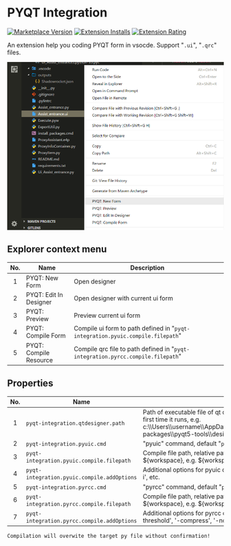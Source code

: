 # PYQT Integration

[![Marketplace Version](https://vsmarketplacebadge.apphb.com/version-short/zhoufeng.pyqt-integration.svg)](https://marketplace.visualstudio.com/items?itemName=zhoufeng.pyqt-integration) [![Extension Installs](https://vsmarketplacebadge.apphb.com/installs/zhoufeng.pyqt-integration.svg)](https://marketplace.visualstudio.com/items?itemName=zhoufeng.pyqt-integration) [![Extension Rating](https://vsmarketplacebadge.apphb.com/rating/zhoufeng.pyqt-integration.svg)](https://marketplace.visualstudio.com/items?itemName=zhoufeng.pyqt-integration)

An extension help you coding PYQT form in vsocde. Support "`.ui`", "`.qrc`" files.

![preview](./imgs/preview.png)

## Explorer context menu

|No.|Name|Description|
|:---:|---|---|
|1|PYQT: New Form|Open designer|
|2|PYQT: Edit In Designer|Open designer with current ui form|
|3|PYQT: Preview|Preview current ui form|
|4|PYQT: Compile Form|Compile ui form to path defined in "`pyqt-integration.pyuic.compile.filepath`"|
|5|PYQT: Compile Resource|Compile qrc file to path defined in "`pyqt-integration.pyrcc.compile.filepath`"|

## Properties

|No.|Name|Description|
|:---:|---|---|
|1|`pyqt-integration.qtdesigner.path`|Path of executable file of qt designer, the extension will ask you to set at the first time it runs, e.g. c:\\\\Users\\\\username\\\\AppData\\\\Local\\\\Programs\\\\Python\\\\Python35\\\\Lib\\\\site-packages\\\\pyqt5-tools\\\\designer.exe|
|2|`pyqt-integration.pyuic.cmd`|"pyuic" command, default "`pyuic5`"|
|3|`pyqt-integration.pyuic.compile.filepath`|Compile file path, relative path as default, switch to absolute path by involving ${workspace}, e.g. \${workspace}\\\\UI\\\\Ui_\${ui_name}.py|
|4|`pyqt-integration.pyuic.compile.addOptions`|Additional options for pyuic compiling, it can be a combination of '-x', '-d', '-i', etc.|
|5|`pyqt-integration.pyrcc.cmd`|"pyrcc" command, default "`pyrcc5`"|
|6|`pyqt-integration.pyrcc.compile.filepath`|Compile file path, relative path as default, switch to absolute path by involving ${workspace}, e.g. \${workspace}\\\\QRC\\\\\${qrc_name}_rc.py|
|7|`pyqt-integration.pyrcc.compile.addOptions`|Additional options for pyrcc compiling, it can be a combination of '-root', '-threshold', '-compress', '-no-compress', etc.|

```text
Compilation will overwite the target py file without confirmation!
```
